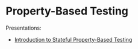 # Property-Based Testing

Presentations:

* [Introduction to Stateful Property-Based Testing](https://www.infoq.com/presentations/property-based-testing-lambda-days-2019/?utm_campaign=infoq_content&utm_source=infoq&utm_medium=feed&utm_term=global)
